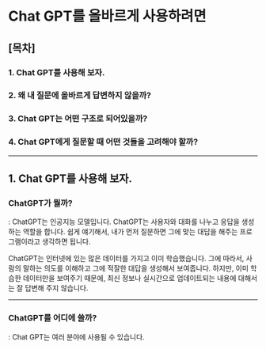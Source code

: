 # Chat GPT를 올바르게 사용하려면

## [목차]
### 1. Chat GPT를 사용해 보자.
### 2. 왜 내 질문에 올바르게 답변하지 않을까?
### 3. Chat GPT는 어떤 구조로 되어있을까?
### 4. Chat GPT에게 질문할 때 어떤 것들을 고려해야 할까?

---

## 1. Chat GPT를 사용해 보자.
### ChatGPT가 뭘까?
: ChatGPT는 인공지능 모델입니다. ChatGPT는 사용자와 대화를 나누고 응답을 생성하는 역할을 합니다. 쉽게 얘기해서, 내가 먼저 질문하면 그에 맞는 대답을 해주는 프로그램이라고 생각하면 됩니다.

ChatGPT는 인터넷에 있는 많은 데이터를 가지고 이미 학습했습니다. 그에 따라서, 사람의 말하는 의도를 이해하고 그에 적잘한 대답을 생성해서 보여줍니다. 하지만, 이미 학습한 데이터만을 보여주기 때문에, 최신 정보나 실시간으로 업데이트되는 내용에 대해서는 잘 답변해 주지 않습니다.

---

### ChatGPT를 어디에 쓸까?
: Chat GPT는 여러 분야에 사용될 수 있습니다. 
